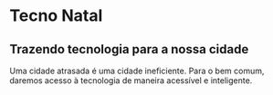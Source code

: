 # Tecno Natal
## Trazendo tecnologia para a nossa cidade

Uma cidade atrasada é uma cidade ineficiente. Para o bem comum, daremos acesso à tecnologia de maneira acessível e inteligente.
